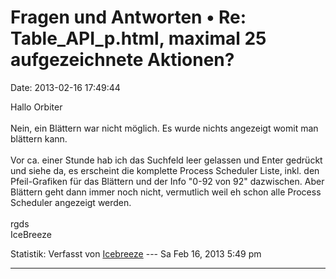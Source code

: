 Fragen und Antworten • Re: Table\_API\_p.html, maximal 25 aufgezeichnete Aktionen?
==================================================================================

Date: 2013-02-16 17:49:44

Hallo Orbiter\
\
Nein, ein Blättern war nicht möglich. Es wurde nichts angezeigt womit
man blättern kann.\
\
Vor ca. einer Stunde hab ich das Suchfeld leer gelassen und Enter
gedrückt und siehe da, es erscheint die komplette Process Scheduler
Liste, inkl. den Pfeil-Grafiken für das Blättern und der Info \"0-92 von
92\" dazwischen. Aber Blättern geht dann immer noch nicht, vermutlich
weil eh schon alle Process Scheduler angezeigt werden.\
\
rgds\
IceBreeze

Statistik: Verfasst von
[Icebreeze](http://forum.yacy-websuche.de/memberlist.php?mode=viewprofile&u=334)
--- Sa Feb 16, 2013 5:49 pm

------------------------------------------------------------------------
